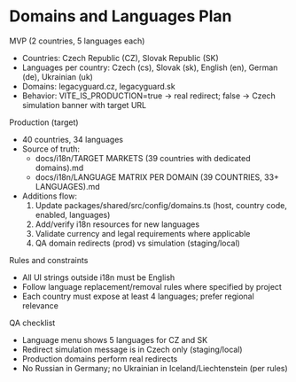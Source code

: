 # Domains and Languages Plan

MVP (2 countries, 5 languages each)
- Countries: Czech Republic (CZ), Slovak Republic (SK)
- Languages per country: Czech (cs), Slovak (sk), English (en), German (de), Ukrainian (uk)
- Domains: legacyguard.cz, legacyguard.sk
- Behavior: VITE_IS_PRODUCTION=true → real redirect; false → Czech simulation banner with target URL

Production (target)
- 40 countries, 34 languages
- Source of truth:
  - docs/i18n/TARGET MARKETS (39 countries with dedicated domains).md
  - docs/i18n/LANGUAGE MATRIX PER DOMAIN (39 COUNTRIES, 33+ LANGUAGES).md
- Additions flow:
  1) Update packages/shared/src/config/domains.ts (host, country code, enabled, languages)
  2) Add/verify i18n resources for new languages
  3) Validate currency and legal requirements where applicable
  4) QA domain redirects (prod) vs simulation (staging/local)

Rules and constraints
- All UI strings outside i18n must be English
- Follow language replacement/removal rules where specified by project
- Each country must expose at least 4 languages; prefer regional relevance

QA checklist
- Language menu shows 5 languages for CZ and SK
- Redirect simulation message is in Czech only (staging/local)
- Production domains perform real redirects
- No Russian in Germany; no Ukrainian in Iceland/Liechtenstein (per rules)

